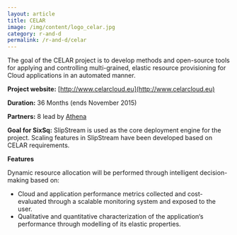 ```yaml
---
layout: article
title: CELAR
image: /img/content/logo_celar.jpg
category: r-and-d
permalink: /r-and-d/celar
---
```


The goal of the CELAR project is to develop methods and open-source tools for applying and controlling multi-grained, elastic resource provisioning for Cloud applications in an automated manner.

**Project website:** [http://www.celarcloud.eu](http://www.celarcloud.eu)

**Duration:** 36 Months (ends November 2015)

**Partners:** 8 lead by [Athena](http://www.athena-innovation.gr)

**Goal for SixSq:** SlipStream is used as the core deployment engine for the project.  Scaling features in SlipStream have been developed based on CELAR requirements.

**Features** 

Dynamic resource allocation will be performed through intelligent decision-making based on:

* Cloud and application performance metrics collected and cost-evaluated through a scalable monitoring system and exposed to the user.
* Qualitative and quantitative characterization of the application‘s performance through modelling of its elastic properties.
